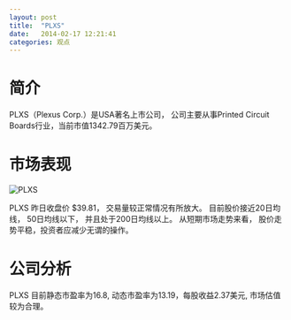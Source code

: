 ```yaml
---
layout: post
title:  "PLXS"
date:   2014-02-17 12:21:41
categories: 观点
---
```


# 简介
PLXS（Plexus Corp.）是USA著名上市公司，
公司主要从事Printed Circuit Boards行业，当前市值1342.79百万美元。

# 市场表现

![PLXS](http://finviz.com/chart.ashx?t=PLXS&ty=c&ta=1&p=d&s=l)

PLXS 昨日收盘价 $39.81，
交易量较正常情况有所放大。
目前股价接近20日均线，
50日均线以下，
并且处于200日均线以上。
从短期市场走势来看，
股价走势平稳，投资者应减少无谓的操作。

# 公司分析
PLXS 目前静态市盈率为16.8, 动态市盈率为13.19，每股收益2.37美元,
市场估值较为合理。

